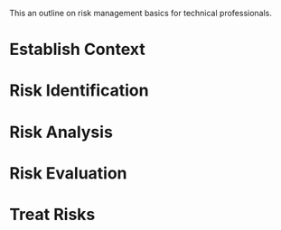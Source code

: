 This an outline on risk management basics for technical professionals.
# Establish Context 
# Risk Identification
# Risk Analysis
# Risk Evaluation
# Treat Risks
